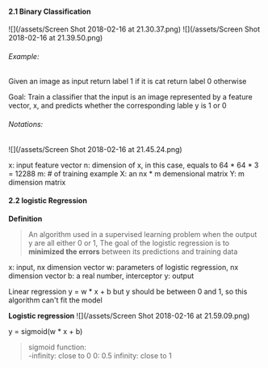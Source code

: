 #### 2.1 Binary Classification 
![](/assets/Screen Shot 2018-02-16 at 21.30.37.png)
![](/assets/Screen Shot 2018-02-16 at 21.39.50.png)

###### Example: 
Given an image as input 
return label 1 if it is cat
return label 0 otherwise

Goal: Train a classifier that the input is an image represented by a feature vector, x, and predicts whether the corresponding lable y is 1 or 0
###### Notations:
![](/assets/Screen Shot 2018-02-16 at 21.45.24.png)

x: input feature vector
n: dimension of x, in this case, equals to 64 \* 64 \* 3 = 12288
m: # of training example 
X: an nx \* m demensional matrix
Y: m dimension matrix 


#### 2.2 logistic Regression
**Definition**
>An algorithm used in a supervised learning problem when the output y are all either 0 or 1, The goal of the logistic regression is to **minimized the errors** between its predictions and training data 


x: input, nx dimension vector
w: parameters of logistic regression, nx dimension vector
b: a real number, interceptor 
y: output 

Linear regression
y = w \* x + b
but y should be between 0 and 1, so this algorithm can't fit the model

**Logistic regression**
![](/assets/Screen Shot 2018-02-16 at 21.59.09.png)

y = sigmoid(w \* x + b)
>sigmoid function:  
-infinity: close to 0
0: 0.5
infinity: close to 1




